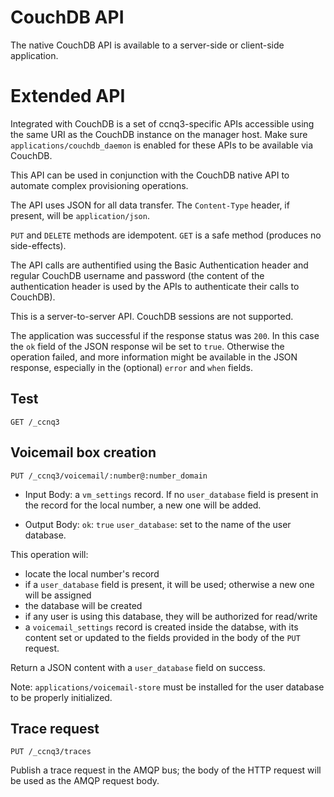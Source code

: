 CouchDB API
===========

The native CouchDB API is available to a server-side or client-side application.

Extended API
============

Integrated with CouchDB is a set of ccnq3-specific APIs accessible using the same URI as the CouchDB instance on the manager host.
Make sure `applications/couchdb_daemon` is enabled for these APIs to be available via CouchDB.

This API can be used in conjunction with the CouchDB native API to automate complex provisioning operations.

The API uses JSON for all data transfer. The `Content-Type` header, if present, will be `application/json`.

`PUT` and `DELETE` methods are idempotent. `GET` is a safe method (produces no side-effects).

The API calls are authentified using the Basic Authentication header and regular CouchDB username and password (the content of the authentication header is used by the APIs to authenticate their calls to CouchDB).

This is a server-to-server API. CouchDB sessions are not supported.

The application was successful if the response status was `200`. In this case the `ok` field of the JSON response wil be set to `true`.
Otherwise the operation failed, and more information might be available in the JSON response, especially in the (optional) `error` and `when` fields.

Test
----

`GET /_ccnq3`

Voicemail box creation
----------------------

    PUT /_ccnq3/voicemail/:number@:number_domain

* Input Body: a `vm_settings` record.
  If no `user_database` field is present in the record for the local number, a new one will be added.

* Output Body:
  `ok`: `true`
  `user_database`: set to the name of the user database.

This operation will:
* locate the local number's record
* if a `user_database` field is present, it will be used; otherwise a new one will be assigned
* the database will be created
* if any user is using this database, they will be authorized for read/write
* a `voicemail_settings` record is created inside the databse, with its content set or updated to the fields provided in the body of the `PUT` request.

Return a JSON content with a `user_database` field on success.

Note: `applications/voicemail-store` must be installed for the user database to be properly initialized.

Trace request
-------------

    PUT /_ccnq3/traces

Publish a trace request in the AMQP bus; the body of the HTTP request will be used as the AMQP request body.
